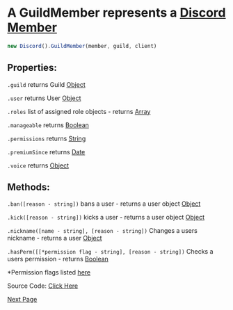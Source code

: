 # A GuildMember represents a [Discord Member](https://discord.com/developers/docs/resources/guild#guild-member-object)
```js
new Discord().GuildMember(member, guild, client)
```

## Properties:

`.guild` returns Guild [Object](https://javascript.info/object)

`.user` returns User [Object](https://javascript.info/object)

`.roles` list of assigned role objects - returns [Array](https://javascript.info/array)

`.manageable` returns [Boolean](https://javascript.info/types#boolean-logical-type)

`.permissions` returns [String](https://javascript.info/types#string)

`.premiumSince` returns [Date](https://javascript.info/date)    

`.voice` returns [Object](https://javascript.info/object)

## Methods:
`.ban([reason - string])` bans a user - returns a user object [Object](https://javascript.info/object)

`.kick([reason - string])` kicks a user - returns a user object [Object](https://javascript.info/object)

`.nickname([name - string], [reason - string])` Changes a users nickname - returns a user [Object](https://javascript.info/object)

`.hasPerm([[*permission flag - string], [reason - string])` Checks a users permission - returns [Boolean](https://javascript.info/types#boolean-logical-type)


*Permission flags listed [here](https://discord.com/developers/docs/topics/permissions#permissions-bitwise-permission-flags)

Source Code: [Click Here](https://github.com/discordjslib/discordjslib/tree/main/lib/Classes/User/GuildMember.js)

[Next Page](https://github.com/discordjslib/discordjslib/blob/main/Documentation/Classes/Message.md)
